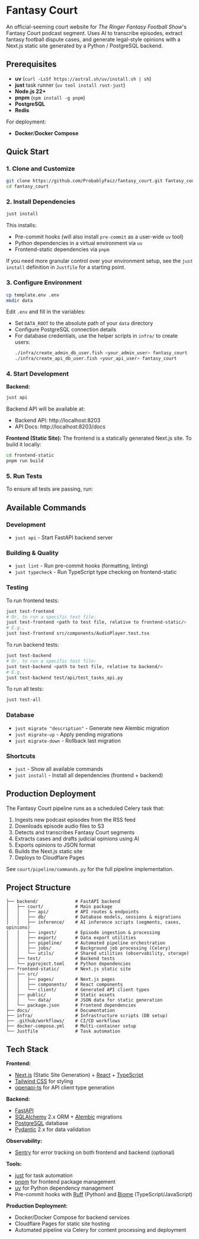 # Fantasy Court

An official-seeming court website for *The Ringer Fantasy Football Show*'s Fantasy Court podcast segment. Uses AI to transcribe episodes, extract fantasy football dispute cases, and generate legal-style opinions with a Next.js static site generated by a Python / PostgreSQL backend.

## Prerequisites

- **uv** (`curl -LsSf https://astral.sh/uv/install.sh | sh`)
- **just** task runner (`uv tool install rust-just`)
- **Node.js 22+**
- **pnpm** (`npm install -g pnpm`)
- **PostgreSQL**
- **Redis**

For deployment:
- **Docker**/**Docker Compose**

## Quick Start

### 1. Clone and Customize

```bash
git clone https://github.com/ProbablyFaiz/fantasy_court.git fantasy_court
cd fantasy_court
```

### 2. Install Dependencies

```bash
just install
```

This installs:
- Pre-commit hooks (will also install `pre-commit` as a user-wide `uv` tool)
- Python dependencies in a virtual environment via `uv`
- Frontend-static dependencies via `pnpm`

If you need more granular control over your environment setup, see the `just install` definition in `Justfile` for a starting point.

### 3. Configure Environment

```bash
cp template.env .env
mkdir data
```

Edit `.env` and fill in the variables:
- Set `DATA_ROOT` to the absolute path of your `data` directory
- Configure PostgreSQL connection details
- For database credentials, use the helper scripts in `infra/` to create users:
  ```bash
  ./infra/create_admin_db_user.fish <your_admin_user> fantasy_court
  ./infra/create_api_db_user.fish <your_api_user> fantasy_court
  ```

### 4. Start Development

**Backend:**
```bash
just api
```

Backend API will be available at:
- Backend API: http://localhost:8203
- API Docs: http://localhost:8203/docs

**Frontend (Static Site):**
The frontend is a statically generated Next.js site. To build it locally:
```bash
cd frontend-static
pnpm run build
```

### 5. Run Tests

To ensure all tests are passing, run:

## Available Commands

### Development
- `just api` - Start FastAPI backend server

### Building & Quality
- `just lint` - Run pre-commit hooks (formatting, linting)
- `just typecheck` - Run TypeScript type checking on frontend-static

### Testing

To run frontend tests:
```bash
just test-frontend
# Or, to run a specific test file:
just test-frontend <path to test file, relative to frontend-static/>
# E.g.,
just test-frontend src/components/AudioPlayer.test.tsx
```

To run backend tests:
```bash
just test-backend
# Or, to run a specific test file:
just test-backend <path to test file, relative to backend/>
# E.g.,
just test-backend test/api/test_tasks_api.py
```

To run all tests:
```bash
just test-all
```
### Database
- `just migrate "description"` - Generate new Alembic migration
- `just migrate-up` - Apply pending migrations
- `just migrate-down` - Rollback last migration

### Shortcuts
- `just` - Show all available commands
- `just install` - Install all dependencies (frontend + backend)


## Production Deployment

The Fantasy Court pipeline runs as a scheduled Celery task that:
1. Ingests new podcast episodes from the RSS feed
2. Downloads episode audio files to S3
3. Detects and transcribes Fantasy Court segments
4. Extracts cases and drafts judicial opinions using AI
5. Exports opinions to JSON format
6. Builds the Next.js static site
7. Deploys to Cloudflare Pages

See `court/pipeline/commands.py` for the full pipeline implementation.

## Project Structure

```
├── backend/              # FastAPI backend
│   ├── court/            # Main package
│   │   ├── api/          # API routes & endpoints
│   │   ├── db/           # Database models, sessions & migrations
│   │   ├── inference/    # AI inference scripts (segments, cases, opinions)
│   │   ├── ingest/       # Episode ingestion & processing
│   │   ├── export/       # Data export utilities
│   │   ├── pipeline/     # Automated pipeline orchestration
│   │   ├── jobs/         # Background job processing (Celery)
│   │   └── utils/        # Shared utilities (observability, storage)
│   ├── test/             # Backend tests
│   └── pyproject.toml    # Python dependencies
├── frontend-static/      # Next.js static site
│   ├── src/
│   │   ├── pages/        # Next.js pages
│   │   ├── components/   # React components
│   │   └── client/       # Generated API client types
│   ├── public/           # Static assets
│   │   └── data/         # JSON data for static generation
│   └── package.json      # Frontend dependencies
├── docs/                 # Documentation
├── infra/                # Infrastructure scripts (DB setup)
├── .github/workflows/    # CI/CD workflows
├── docker-compose.yml    # Multi-container setup
└── Justfile              # Task automation
```

## Tech Stack

**Frontend:**
- [Next.js](https://nextjs.org/) (Static Site Generation) + [React](https://react.dev/) + [TypeScript](https://www.typescriptlang.org/)
- [Tailwind CSS](https://tailwindcss.com/) for styling
- [openapi-ts](https://github.com/hey-api/openapi-ts) for API client type generation

**Backend:**
- [FastAPI](https://fastapi.tiangolo.com/)
- [SQLAlchemy](https://www.sqlalchemy.org/) 2.x ORM + [Alembic](https://alembic.sqlalchemy.org/en/latest/) migrations
- [PostgreSQL](https://www.postgresql.org/) database
- [Pydantic](https://docs.pydantic.dev/) 2.x for data validation

**Observability:**
- [Sentry](https://sentry.io/) for error tracking on both frontend and backend (optional)

**Tools:**
- [just](https://github.com/casey/just) for task automation
- [pnpm](https://pnpm.io/) for frontend package management
- [uv](https://docs.astral.sh/uv/) for Python dependency management
- Pre-commit hooks with [Ruff](https://github.com/astral-sh/ruff) (Python) and [Biome](https://biomejs.dev/) (TypeScript/JavaScript)

**Production Deployment:**
- Docker/Docker Compose for backend services
- Cloudflare Pages for static site hosting
- Automated pipeline via Celery for content processing and deployment
